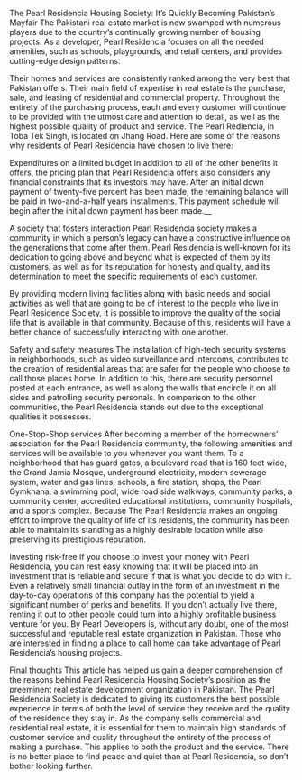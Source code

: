 The Pearl Residencia Housing Society: It’s Quickly Becoming Pakistan’s  Mayfair
The Pakistani real estate market is now swamped with numerous players due to the country’s continually growing number of housing projects. As a developer, Pearl Residencia focuses on all the needed amenities, such as schools, playgrounds, and retail centers, and provides cutting-edge design patterns.

Their homes and services are consistently ranked among the very best that Pakistan offers. Their main field of expertise in real estate is the purchase, sale, and leasing of residential and commercial property. Throughout the entirety of the purchasing process, each and every customer will continue to be provided with the utmost care and attention to detail, as well as the highest possible quality of product and service. The Pearl Rediencia, in Toba Tek Singh, is located on Jhang Road. Here are some of the reasons why residents of Pearl Residencia have chosen to live there:

Expenditures on a limited budget
In addition to all of the other benefits it offers, the pricing plan that Pearl Residencia offers also considers any financial constraints that its investors may have. After an initial down payment of twenty-five percent has been made, the remaining balance will be paid in two-and-a-half years installments. This payment schedule will begin after the initial down payment has been made.__

A society that fosters interaction
Pearl Residencia society makes a community in which a person’s legacy can have a constructive influence on the generations that come after them. Pearl Residencia is well-known for its dedication to going above and beyond what is expected of them by its customers, as well as for its reputation for honesty and quality, and its determination to meet the specific requirements of each customer.

By providing modern living facilities along with basic needs and social activities as well that are going to be of interest to the people who live in Pearl Residence Society, it is possible to improve the quality of the social life that is available in that community. Because of this, residents will have a better chance of successfully interacting with one another.

Safety and safety measures
The installation of high-tech security systems in neighborhoods, such as video surveillance and intercoms, contributes to the creation of residential areas that are safer for the people who choose to call those places home. In addition to this, there are security personnel posted at each entrance, as well as along the walls that encircle it on all sides and patrolling security personals. In comparison to the other communities, the Pearl Residencia stands out due to the exceptional qualities it possesses.

One-Stop-Shop services
After becoming a member of the homeowners’ association for the Pearl Residencia community, the following amenities and services will be available to you whenever you want them. To a neighborhood that has guard gates, a boulevard road that is 160 feet wide, the Grand Jamia Mosque, underground electricity, modern sewerage system, water and gas lines, schools, a fire station, shops, the Pearl Gymkhana, a swimming pool, wide road side walkways, community parks, a community center, accredited educational institutions, community hospitals, and a sports complex. Because The Pearl Residencia makes an ongoing effort to improve the quality of life of its residents, the community has been able to maintain its standing as a highly desirable location while also preserving its prestigious reputation.

Investing risk-free
If you choose to invest your money with Pearl Residencia, you can rest easy knowing that it will be placed into an investment that is reliable and secure if that is what you decide to do with it. Even a relatively small financial outlay in the form of an investment in the day-to-day operations of this company has the potential to yield a significant number of perks and benefits. If you don’t actually live there, renting it out to other people could turn into a highly profitable business venture for you. By Pearl Developers is, without any doubt, one of the most successful and reputable real estate organization in Pakistan. Those who are interested in finding a place to call home can take advantage of Pearl Residencia’s housing projects.

Final thoughts
This article has helped us gain a deeper comprehension of the reasons behind Pearl Residencia Housing Society’s position as the preeminent real estate development organization in Pakistan. The Pearl Residencia Society is dedicated to giving its customers the best possible experience in terms of both the level of service they receive and the quality of the residence they stay in. As the company sells commercial and residential real estate, it is essential for them to maintain high standards of customer service and quality throughout the entirety of the process of making a purchase. This applies to both the product and the service. There is no better place to find peace and quiet than at Pearl Residencia, so don’t bother looking further.


